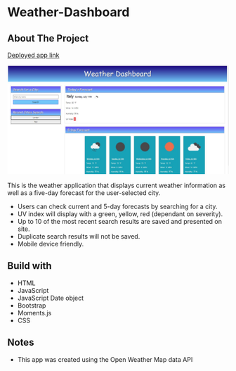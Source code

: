<h1>Weather-Dashboard</h1>

<h2>About The Project</h2>

<a href=https://smolyakova30.github.io/weather-dashboard> Deployed app link</a>


![Alt text](assets\images\screenshot.JPG "Optional Title")

This is the weather application that displays current weather information as well as a five-day forecast for the user-selected city.

- Users can check current and 5-day forecasts by searching for a city.
- UV index will display with a green, yellow, red (dependant on severity).
- Up to 10 of the most recent search results are saved and presented on site.
- Duplicate search results will not be saved.
- Mobile device friendly.

<h2>Build with</h2>

- HTML
- JavaScript
- JavaScript Date object
- Bootstrap
- Moments.js
- CSS

<h2>Notes</h2>

- This app was created using the Open Weather Map data API





